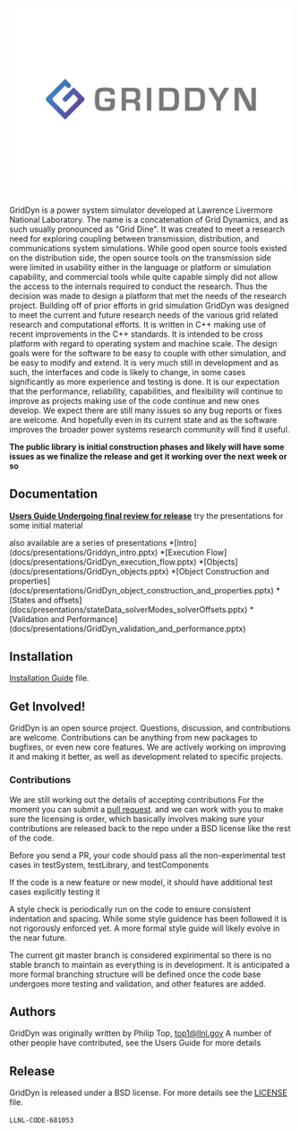 ![image](docs/images/GridDyn_FullColor.png "GridDyn")
============

GridDyn is a power system simulator developed at Lawrence Livermore National Laboratory. The name is a concatenation of Grid Dynamics, and as such usually pronounced as "Grid Dine". It was created to meet a research need for exploring coupling between transmission, distribution, and communications system simulations.  While good open source tools existed on the distribution side,  the open source tools on the transmission side were limited in usability either in the language or platform or simulation capability, and commercial tools while quite capable simply did not allow the access to the internals required to conduct the research.    Thus the decision was made to design a platform that met the needs of the research project.  Building off of prior efforts in grid simulation GridDyn was designed to meet the current and future research needs of the various grid related research and computational efforts.  It is written in C++ making use of recent improvements in the C++ standards.  It is intended to be cross platform with regard to operating system and machine scale.  The design goals were for the software to be easy to couple with other simulation, and be easy to modify and extend.  It is very much still in development and as such, the interfaces and code is likely to change, in some cases significantly as more experience and testing is done.   It is our expectation that the performance, reliability, capabilities, and flexibility will continue to improve as projects making use of the code continue and new ones develop.  We expect there are still many issues so any bug reports or fixes are welcome.    And hopefully even in its current state and as the software improves the broader power systems research community will find it useful.

**The public library is initial construction phases and likely will have some issues as we finalize the release and get it working over the next week or so**

Documentation
----------------

[**Users Guide Undergoing final review for release**](docs/gridDynUsersGuide.pdf) try the presentations for some initial material

also available are a series of presentations
	*[Intro] (docs/presentations/Griddyn_intro.pptx)
	*[Execution Flow] (docs/presentations/GridDyn_execution_flow.pptx)
	*[Objects] (docs/presentations/GridDyn_objects.pptx)
	*[Object Construction and properties] (docs/presentations/GridDyn_object_construction_and_properties.pptx)
	*[States and offsets] (docs/presentations/stateData_solverModes_solverOffsets.pptx)
	*[Validation and Performance] (docs/presentations/GridDyn_validation_and_performance.pptx)

Installation
------------------------
[Installation Guide](installation.md) file.

Get Involved!
------------------------

GridDyn is an open source project.  Questions, discussion, and
contributions are welcome. Contributions can be anything from new
packages to bugfixes, or even new core features.  We are actively working on improving it and 
making it better, as well as development related to specific projects.  

### Contributions

We are still working out the details of accepting contributions
For the moment you can submit a
[pull request](https://help.github.com/articles/using-pull-requests/).
and we can work with you to make sure the licensing is order, which basically involves making sure your contributions are released back to the repo under a BSD license like the rest of the code.  

Before you send a PR, your code should pass all the non-experimental test cases in testSystem, testLibrary, and testComponents

If the code is a new feature or new model, it should have additional test cases explicitly testing it

A style check is periodically run on the code to ensure consistent indentation and spacing.   While some style guidence has been followed it is not rigorously enforced yet.
A more formal style guide will likely evolve in the near future.  

The current git master branch is considered expirimental so there is no stable branch to maintain as everything is in development.  It is anticipated a more formal branching structure will be defined once the code base undergoes more testing and validation, and other features are added.  


Authors
----------------
GridDyn was originally written by Philip Top, top1@llnl.gov
A number of other people have contributed, see the Users Guide for more details


Release
----------------
GridDyn is released under a BSD license.  For more details see the
[LICENSE](LICENSE) file.

``LLNL-CODE-681053``
